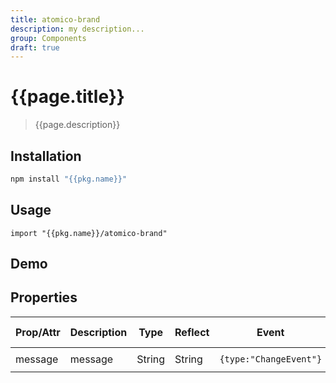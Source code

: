 ```yaml
---
title: atomico-brand
description: my description...
group: Components
draft: true
---
```


# {{page.title}}

> {{page.description}}

## Installation

```bash
npm install "{{pkg.name}}"
```

## Usage

```
import "{{pkg.name}}/atomico-brand"
```

## Demo

<atomico-brand color="black"></atomico-brand>

## Properties

| Prop/Attr | Description | Type   | Reflect | Event                  | Default Value     |
| --------- | ----------- | ------ | ------- | ---------------------- | ----------------- |
| message   | message     | String | String  | `{type:"ChangeEvent"}` | `"atomico-brand"` |

<script type="module" src="atomico-brand.js"><script>
